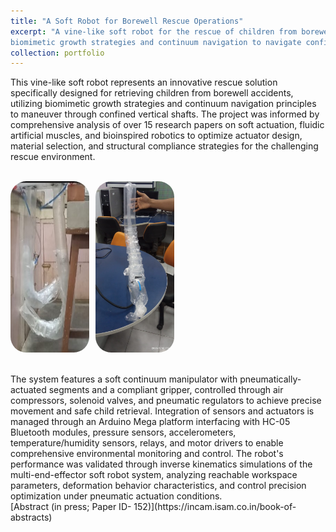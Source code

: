 ```yaml
---
title: "A Soft Robot for Borewell Rescue Operations"
excerpt: "A vine-like soft robot for the rescue of children from borewell accidents, integrated with
biomimetic growth strategies and continuum navigation to navigate confined vertical shafts.<br/><br/><img src='/images/grippers.jpg' style='width:300px;'>"
collection: portfolio
---
```

This vine-like soft robot represents an innovative rescue solution specifically designed for retrieving children from borewell accidents, utilizing biomimetic growth strategies and continuum navigation principles to maneuver through confined vertical shafts. The project was informed by comprehensive analysis of over 15 research papers on soft actuation, fluidic artificial muscles, and bioinspired robotics to optimize actuator design, material selection, and structural compliance strategies for the challenging rescue environment.
<br/><br/>
<div style="display: flex; gap: 10px; flex-wrap: wrap;">
  <img src="/images/grippers.jpg" style="width: 25%; border-radius: 25px;">
  <img src="/images/manipulator.jpg" style="width: 25%; border-radius: 25px;">
</div>
<br/><br/>
The system features a soft continuum manipulator with pneumatically-actuated segments and a compliant gripper, controlled through air compressors, solenoid valves, and pneumatic regulators to achieve precise movement and safe child retrieval. Integration of sensors and actuators is managed through an Arduino Mega platform interfacing with HC-05 Bluetooth modules, pressure sensors, accelerometers, temperature/humidity sensors, relays, and motor drivers to enable comprehensive environmental monitoring and control. The robot's performance was validated through inverse kinematics simulations of the multi-end-effector soft robot system, analyzing reachable workspace parameters, deformation behavior characteristics, and control precision optimization under pneumatic actuation conditions.
<br/>
<i class="fas fa-link" style="color:#007acc;"></i> [Abstract (in press; Paper ID- 152)](https://incam.isam.co.in/book-of-abstracts)
